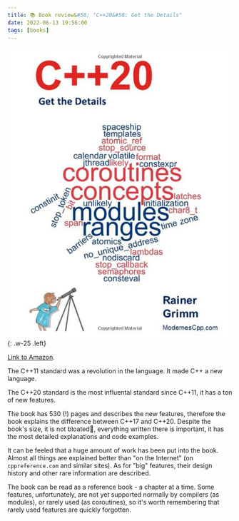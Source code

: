 ```yaml
---
title: 📚 Book review&#58; "C++20&#58; Get the Details"
date: 2022-06-13 19:56:00
tags: [books]
---
```


![](/assets/img/posts/2022-06-13/cover.jpg){: .w-25 .left}

[Link to Amazon](https://www.amazon.com/C-20-Details-Rainer-Grimm/dp/B09328NKXK).

The C++11 standard was a revolution in the language. It made C++ a new language.

The C++20 standard is the most influental standard since C++11, it has a ton of new features.

The book has 530 (!) pages and describes the new features, therefore the book explains
the difference between C++17 and C++20. Despite the book's size, it is not bloated🚱, everything written there
is important, it has the most detailed explanations and code examples.

It can be feeled that a huge amount of work has been put into the book.
Almost all things are explained better than "on the Internet" (on `cppreference.com` and similar sites).
As for "big" features, their design history and other rare information are described.

The book can be read as a reference book - a chapter at a time.
Some features, unfortunately, are not yet supported normally by compilers (as modules),
or rarely used (as coroutines),
so it's worth remembering that rarely used features are quickly forgotten.

